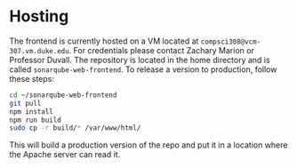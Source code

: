 # Hosting

The frontend is currently hosted on a VM located at `compsci308@vcm-307.vm.duke.edu`. For credentials please contact Zachary Marion or Professor Duvall. The repository is located in the home directory and is called `sonarqube-web-frontend`. To release a version to production, follow these steps:

```bash
cd ~/sonarqube-web-frontend
git pull
npm install
npm run build
sudo cp -r build/* /var/www/html/
```

This will build a production version of the repo and put it in a location where the Apache server can read it.